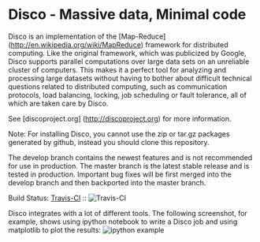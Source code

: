 Disco - Massive data, Minimal code
==================================

Disco is an implementation of the [Map-Reduce]
(http://en.wikipedia.org/wiki/MapReduce) framework for distributed computing. Like
the original framework, which was publicized by Google, Disco supports
parallel computations over large data sets on an unreliable cluster of
computers. This makes it a perfect tool for analyzing and processing large
datasets without having to bother about difficult technical questions
related to distributed computing, such as communication protocols, load
balancing, locking, job scheduling or fault tolerance, all of which are taken
care by Disco.

See [discoproject.org] (http://discoproject.org) for more information.

Note: For installing Disco, you cannot use the zip or tar.gz packages generated by github, instead you should clone this repository.

The develop branch contains the newest features and is not recommended for use
in production.  The master branch is the latest stable release and is tested in
production.  Important bug fixes will be first merged into the develop branch
and then backported into the master branch.

Build Status: [Travis-CI](http://travis-ci.org/discoproject/disco) :: ![Travis-CI](https://secure.travis-ci.org/discoproject/disco.png)

Disco integrates with a lot of different tools. The following screenshot,
for example, shows using ipython notebook to write a Disco job and using
matplotlib to plot the results:
![ipython example](https://raw.githubusercontent.com/discoproject/disco/ipython/examples/ipython/ipython.png)
